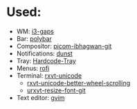 # Used:
* WM: [i3-gaps](https://github.com/Airblader/i3)
* Bar: [polybar](https://github.com/polybar/polybar)
* Compositor: [picom-ibhagwan-git](https://github.com/ibhagwan/picom)
* Notifications: [dunst](https://github.com/dunst-project/dunst)
* Tray: [Hardcode-Tray](https://github.com/bilelmoussaoui/Hardcode-Tray)
* Menus: [rofi](https://github.com/davatorium/rofi)
* Terminal: [rxvt-unicode](http://software.schmorp.de/pkg/rxvt-unicode.html)
    * [rxvt-unicode-better-wheel-scrolling](https://github.com/jjk-jacky/abs/tree/master/rxvt-unicode-better-wheel-scrolling)
    * [urxvt-resize-font-git](https://github.com/simmel/urxvt-resize-font/blob/master/resize-font)
* Text editor: [gvim](https://www.vim.org/)
